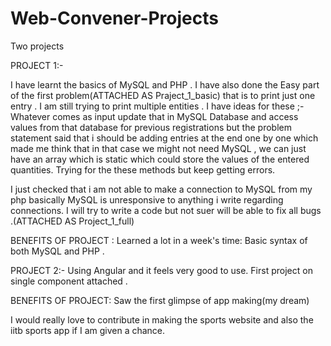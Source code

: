 # Web-Convener-Projects
Two projects

PROJECT 1:-

I have learnt the basics of MySQL and PHP . I have also done the Easy part of the first problem(ATTACHED AS Praject_1_basic) that is to print just one entry . I am still trying to print multiple entities .
I have ideas for these ;-
Whatever comes as input update that in MySQL Database and access values from that database for previous registrations but the problem statement said that i should be adding entries at the end one by one which made me think that in that case we might not need MySQL , we can just have an array which is static which could store the values of the entered quantities. Trying for the these methods but keep getting errors.

I just checked that i am not able to make a connection to MySQL from my php basically MySQL is unresponsive to anything i write regarding connections. I will try to write a code but not suer will be able to fix all bugs .(ATTACHED AS Project_1_full)

BENEFITS OF PROJECT :
Learned a lot in a week's time: Basic syntax of both MySQL and PHP .



PROJECT 2:- 
Using Angular and it feels very good to use.
First project on single component attached .



BENEFITS OF PROJECT: Saw the first glimpse of app making(my dream)

I would really love to contribute in making the sports website and also the iitb sports app if I am given a chance.
